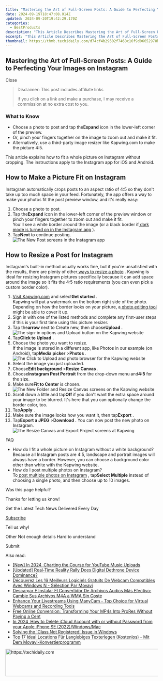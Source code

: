 ```yaml
---
title: "Mastering the Art of Full-Screen Posts: A Guide to Perfecting Your Images on Instagram"
date: 2024-09-19T18:47:08.014Z
updated: 2024-09-20T19:42:29.170Z
categories:
  - BestProducts
description: "This Article Describes Mastering the Art of Full-Screen Posts: A Guide to Perfecting Your Images on Instagram"
excerpt: "This Article Describes Mastering the Art of Full-Screen Posts: A Guide to Perfecting Your Images on Instagram"
thumbnail: https://thmb.techidaily.com/d74cf4b29502f7468c16f9d06652978b0acc41463aa1502d9a044d265c2e75a4.jpg
---
```


## Mastering the Art of Full-Screen Posts: A Guide to Perfecting Your Images on Instagram

Close 

>  Disclaimer: This post includes affiliate links
>
>  If you click on a link and make a purchase, I may receive a commission at no extra cost to you.
>

###  What to Know

* Choose a photo to post and tap the**Expand** icon in the lower-left corner of the preview.
* Or, pinch your fingers together on the image to zoom out and make it fit.
* Alternatively, use a third-party image resizer like Kapwing.com to make the picture 4:5.

 This article explains how to fit a whole picture on Instagram without cropping. The instructions apply to the Instagram app for iOS and Android.

##  How to Make a Picture Fit on Instagram

 Instagram automatically crops posts to an aspect ratio of 4:5 so they don't take up too much space in your feed. Fortunately, the app offers a way to make your photos fit the post preview window, and it's really easy:

1. Choose a photo to post.
2. Tap the**Expand** icon in the lower-left corner of the preview window or pinch your fingers together to zoom out and make it fit.  
 You'll see a white border around the image (or a black border if[ dark mode is turned on in the Instagram app](https://www.lifewire.com/turn-on-dark-mode-on-instagram-5070875) ).
3. Tap**Next** to continue posting.  
![The New Post screens in the Instagram app](https://www.lifewire.com/thmb/7OLjtZXtkETKxlh0LThqNQtXR8Y=/1500x0/filters:no_upscale():max_bytes(150000):strip_icc():format(webp)/instagram-post-picture-837b78a160b94382966a597a80147249.png)

##  How to Resize a Post for Instagram

 Instagram's built-in method usually works fine, but if you're unsatisfied with the results, there are plenty of other[ ways to resize a photo](https://www.lifewire.com/free-photo-resizers-1357016) . Kapwing is ideal for resizing Instagram pictures specifically because it can add space around the image so it fits the 4:5 ratio requirements (you can even pick a custom border color).  

1. [ Visit Kapwing.com](https://www.kapwing.com/) and select**Get started** .  
 Kapwing will put a watermark on the bottom right side of the photo. Depending on how the border looks on your picture, a[ photo editing tool](https://www.lifewire.com/free-photo-editors-1357098) might be able to cover it up.
2. Sign in with one of the listed methods and complete any first-user steps if this is your first time using this picture resizer.
3. Tap the**arrow** next to Create new, then choose**Upload** .  
![The sign-in options and Upload button on the Kapwing website](https://www.lifewire.com/thmb/z1NXPGaIvdE0RB7-10RbuiV5YB8=/1500x0/filters:no_upscale():max_bytes(150000):strip_icc():format(webp)/kapwing-upload-b2e77748d0bf4daa98bb1fb300b671ad.png)
4. Tap**Click to Upload** .
5. Choose the photo you want to resize.  
 If the image is stored in a different app, like Photos in our example (on Android), tap**Media picker** \>**Photos** .  
![The Click to Upload and photo browser for the Kapwing website](https://www.lifewire.com/thmb/OQJLUtC8F8C5UK7scOM2EqsR5do=/1500x0/filters:no_upscale():max_bytes(150000):strip_icc():format(webp)/kapwing-select-photo-7662fc7480ea496dbaabf46ff52e166c.png)
6. Select the image you just uploaded.
7. Choose**Edit background** \>**Resize Canvas** .
8. Choose**Instagram Post Portrait** from the drop-down menu and**4:5** for the size.
9. Make sure**Fit to Center** is chosen.  
![The New Folder and Resize Canvas screens on the Kapwing website](https://www.lifewire.com/thmb/NpgkG3inYHV0eMPXS_BvVOBpTck=/1500x0/filters:no_upscale():max_bytes(150000):strip_icc():format(webp)/kapwing-resize-canvas-0a110b2b06c9489381ee9317a093057e.png)
10. Scroll down a little and tap**Off** if you don't want the extra space around your image to be blurred. It's here that you can optionally change the border color, too.
11. Tap**Apply** .
12. Make sure the image looks how you want it, then tap**Export** .
13. Tap**Export a JPEG** \>**Download** . You can now post the new photo on Instagram.  
![The Resize Canvas and Export Project screens at Kapwing](https://www.lifewire.com/thmb/_SW_tK-pk6ym7D8IhAeqmXkKShk=/1500x0/filters:no_upscale():max_bytes(150000):strip_icc():format(webp)/kapwing-export-jpg-f508d1d3f0d84fd9bf54623991d4ab60.png)

 FAQ

* How do I fit a whole picture on Instagram without a white background?  
 Because all Instagram posts are 4:5, landscape and portrait images will always have a border. However, you can choose a background color other than white with the Kapwing website.
* How do I post multiple photos on Instagram?  
 To[ post multiple photos on Instagram](https://www.lifewire.com/post-multiple-photos-on-instagram-5069752) , tap**Select Multiple** instead of choosing a single photo, and then choose up to 10 images.

Was this page helpful?

Thanks for letting us know!

 Get the Latest Tech News Delivered Every Day

[ Subscribe ](https://www.lifewire.com/#) 

Tell us why!

 Other  Not enough details  Hard to understand 

 Submit 

<ins class="adsbygoogle"
     style="display:block"
     data-ad-format="autorelaxed"
     data-ad-client="ca-pub-7571918770474297"
     data-ad-slot="1223367746"></ins>

<ins class="adsbygoogle"
     style="display:block"
     data-ad-client="ca-pub-7571918770474297"
     data-ad-slot="8358498916"
     data-ad-format="auto"
     data-full-width-responsive="true"></ins>

<span class="atpl-alsoreadstyle">Also read:</span>
<div><ul>
<li><a href="https://facebook-record-videos.techidaily.com/new-in-2024-charting-the-course-for-youtube-music-uploads/"><u>[New] In 2024, Charting the Course for YouTube Music Uploads</u></a></li>
<li><a href="https://extra-skills.techidaily.com/updated-real-time-reality-rally-does-digital-dethrone-device-dominance/"><u>[Updated] Real-Time Reality Rally Does Digital Dethrone Device Dominance?</u></a></li>
<li><a href="https://technical-tips.techidaily.com/decouvrez-les-16-meilleurs-logiciels-gratuits-de-webcam-compatibles-avec-windows-n-selection-par-movavi/"><u>Découvrez Les 16 Meilleurs Logiciels Gratuits De Webcam Compatibles Avec Windows N - Sélection Par Movavi</u></a></li>
<li><a href="https://technical-tips.techidaily.com/descargar-e-instalar-el-convertidor-de-archivos-audios-mas-efectivo-cambie-sus-archivos-m4a-a-wma-sin-coste/"><u>Descargar E Instalar El Convertidor De Archivos Audios Más Efectivo: Cambie Sus Archivos M4A a WMA Sin Coste</u></a></li>
<li><a href="https://techtrends.techidaily.com/enhance-your-livestreams-using-manycam-top-choice-for-virtual-webcams-and-recording-tools/"><u>Enhance Your Livestreams Using ManyCam - Top Choice for Virtual Webcams and Recording Tools</u></a></li>
<li><a href="https://technical-tips.techidaily.com/free-online-conversion-transforming-your-mp4s-into-prores-without-paying-a-cent/"><u>Free Online Conversion: Transforming Your MP4s Into ProRes Without Paying a Cent</u></a></li>
<li><a href="https://activate-lock.techidaily.com/in-2024-how-to-delete-icloud-account-with-or-without-password-from-your-apple-iphone-se-2022windowsmac-by-drfone-ios/"><u>In 2024, How to Delete iCloud Account with or without Password from your Apple iPhone SE (2022)/Windows/Mac</u></a></li>
<li><a href="https://win-forum.techidaily.com/solving-the-class-not-registered-issue-in-windows/"><u>Solving the 'Class Not Registered' Issue in Windows</u></a></li>
<li><a href="https://technical-tips.techidaily.com/top-17-ideal-locations-fur-langlebiges-texterlegen-kostenlos-mit-dem-movavi-konvertierprogramm/"><u>Top 17 Ideal Locations Für Langlebiges Texterlegen (Kostenlos) - Mit Dem Movavi-Konvertierprogramm</u></a></li>
</ul></div>

<!-- affiliate ads begin -->
<a href="https://unicoeye.pxf.io/c/5597632/2148772/18498" target="_top" id="2148772">
  <img src="//a.impactradius-go.com/display-ad/18498-2148772" border="0" alt="https://techidaily.com" width="728" height="90"/>
</a>
<img height="0" width="0" src="https://unicoeye.pxf.io/i/5597632/2148772/18498" style="position:absolute;visibility:hidden;" border="0" />
<!-- affiliate ads end -->

